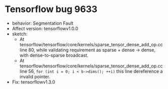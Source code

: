 # Tensorflow bug 9633
- behavior: Segmentation Fault
- Affect version: tensorflowv1.0.0
- sketch:
    - At tensorflow/tensorflow/core/kernels/sparse_tensor_dense_add_op.cc line 80, while validating requirement as sparse + dense -> dense, with dense-to-sparse broadcast.
    - At tensorflow/tensorflow/core/kernels/sparse_tensor_dense_add_op.cc line 56, `for (int i = 0; i < b->dims(); ++i)` this line dereference a invalid pointer.
- Fix: tensorflowv1.3.0

